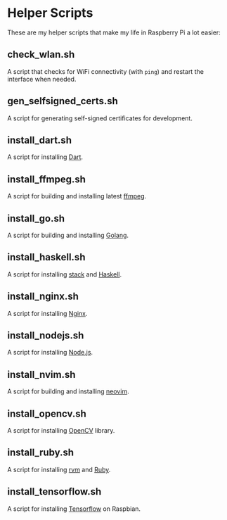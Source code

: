 # Helper Scripts

These are my helper scripts that make my life in Raspberry Pi a lot easier:

## check_wlan.sh

A script that checks for WiFi connectivity (with `ping`) and restart the interface when needed.

## gen_selfsigned_certs.sh

A script for generating self-signed certificates for development.

## install_dart.sh

A script for installing [Dart](https://www.dartlang.org/).

## install_ffmpeg.sh

A script for building and installing latest [ffmpeg](https://www.ffmpeg.org/).

## install_go.sh

A script for building and installing [Golang](https://golang.org/).

## install_haskell.sh

A script for installing [stack](https://docs.haskellstack.org/en/stable/README/) and [Haskell](https://www.haskell.org/).

## install_nginx.sh

A script for installing [Nginx](https://www.nginx.com/).

## install_nodejs.sh

A script for installing [Node.js](https://nodejs.org/en/).

## install_nvim.sh

A script for building and installing [neovim](https://neovim.io/).

## install_opencv.sh

A script for installing [OpenCV](http://opencv.org/) library.

## install_ruby.sh

A script for installing [rvm](https://rvm.io/) and [Ruby](https://www.ruby-lang.org/en/).

## install_tensorflow.sh

A script for installing [Tensorflow](https://www.tensorflow.org/install/install_raspbian) on Raspbian.

